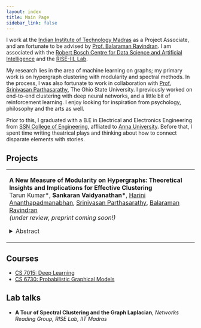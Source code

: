 ```yaml
---
layout: index
title: Main Page
sidebar_link: false
---
```


I work at the [Indian Institute of Technology Madras](https://www.iitm.ac.in/) as a Project Associate, and am fortunate to be advised by [Prof. Balaraman Ravindran](https://www.cse.iitm.ac.in/~ravi/). I am associated with the [Robert Bosch Centre for Data Science and Artificial Intelligence](https://rbc-dsai.iitm.ac.in/) and the [RISE-IIL Lab](https://rise-iil.github.io). 

My research lies in the area of machine learning on graphs; my primary work is on hypergraph clustering with modularity and spectral methods. In the process, I was also fortunate to work in collaboration with [Prof. Srinivasan Parthasarathy](http://web.cse.ohio-state.edu/~parthasarathy.2/), The Ohio State University. I previously worked on end-to-end clustering with deep neural networks, and a little bit of reinforcement learning. I enjoy looking for inspiration from psychology, philosophy and the arts as well. 

Prior to this, I graduated with a B.E in Electrical and Electronics Engineering from [SSN College of Engineering](http://www.ssn.edu.in/), affliated to [Anna University](https://www.annauniv.edu/). Before that, I spent time writing theatrical plays and thinking about how to connect disparate elements with stories.

## Projects

<table width="100%" align="center" border="0" cellspacing="0" cellpadding="20">
   <tr>
     <td valign="top" width="85%">
          <p>
              <paper><b>A New Measure of Modularity on Hypergraphs: Theoretical Insights and Implications for Effective Clustering</b></paper>
              <br>
              Tarun Kumar*, 
              <b>Sankaran Vaidyanathan*</b>, 
              <a href='https://www.linkedin.com/in/harinianantha/'>Harini Ananthapadmanabhan</a>,  
              <a href='http://web.cse.ohio-state.edu/~parthasarathy.2/'>Srinivasan Parthasarathy</a>, 
              <a href='https://www.cse.iitm.ac.in/~ravi/'>Balaraman Ravindran</a>
              <br>
              <i>(under review, preprint coming soon!)</i>
              <!-- [<a href="">Arxiv</a>, <a href="">Code</a>] -->
              <details>
                <summary>Abstract</summary>            
                  <p class="message">
                    Learning on graphs is a field of great interest due to the abundance of relational data from real-world systems. However, many such systems consist of entities that exhibit more complex group interactions rather than simple pairwise relationships; examples of these are co-authorship, co-citation and protein complex networks. Such super-dyadic relations are more suitably modeled using hypergraphs. Learning on hypergraphs has thus been garnering increased attention with potential applications in network analysis, VLSI design and computer vision, among others. Our primary contribution in this work is to generalize the framework of modularity maximization for clustering on hypergraphs. In doing this, we introduce a hypergraph null model that can be shown to correspond exactly to the configuration model for undirected graphs. We derive an adjacency matrix reduction that preserves the hypergraph node degree sequence, for use with this null model. The resultant modularity function may be maximized using the Louvain method, which is a popular fast algorithm known to work well in practice for graphs. We additionally propose a refinement over this clustering that exploits higher-order information within the hypergraph. This works by iteratively reweighting cut hyperedges, based on the proportion of their nodes in different communities. We demonstrate both the efficacy and efficiency of our methods on several real-world datasets.
                  </p>
              </details>
          </p>  
     </td>
   </tr>
</table>

## Courses

- [CS 7015: Deep Learning](https://www.cse.iitm.ac.in/~miteshk/CS7015.html)
- [CS 6730: Probabilistic Graphical Models](https://sites.google.com/site/harishguruprasad/teaching/cs6730pgm)

## Lab talks

- **A Tour of Spectral Clustering and the Graph Laplacian**, *Networks Reading Group, RISE Lab, IIT Madras*